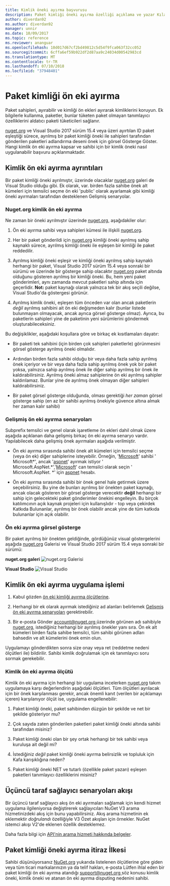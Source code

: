 ```yaml
---
title: Kimlik öneki ayırma başvurusu
description: Paket kimliği öneki ayırma özelliği açıklama ve yazar Kılavuzu.
author: diverdan92
ms.author: diverdan92
manager: unnir
ms.date: 10/09/2017
ms.topic: reference
ms.reviewer: ananguar
ms.openlocfilehash: 10d017d67cf2bd49812c5d54f9fca063f32cc052
ms.sourcegitcommit: 6cffa6ef59b922df2d87aa9c24034d00542983cd
ms.translationtype: MT
ms.contentlocale: tr-TR
ms.lasthandoff: 07/10/2018
ms.locfileid: "37948401"
---
```

# <a name="package-id-prefix-reservation"></a>Paket kimliği ön eki ayırma

Paket sahipleri, ayırabilir ve kimliği ön ekleri ayırarak kimliklerini koruyun. Ek bilgilerle kullanma, paketler, bunlar tüketen paket olmayan tanımlayıcı özelliklerini aldatıcı paketi tüketicileri sağlanır. 

[nuget.org](https://www.nuget.org/) ve Visual Studio 2017 sürüm 15.4 veya üzeri ayırtılan ID paket eşleştiği sürece, ayrılmış bir paket kimliği öneki ile sahipleri tarafından gönderilen paketleri adlandırma deseni önek için görsel Gösterge Göster. Hangi kimlik ön eki ayırma kapsar ve sahibi için bir kimlik öneki nasıl uygulanabilir başvuru açıklanmaktadır.

## <a name="id-prefix-reservation-details"></a>Kimlik ön eki ayırma ayrıntıları

Bir paket kimliği öneki ayrılmıştır, üzerinde olacaklar [nuget.org](https://www.nuget.org/) galeri de Visual Studio olduğu gibi. Ek olarak, var. birden fazla sahibe önek alt kümeleri için temsilci seçme ön eki 'public' olarak ayarlamak gibi kimliği öneki ayırmaları tarafından desteklenen Gelişmiş senaryolar.

### <a name="id-prefix-reservation-on-nugetorg"></a>Nuget.org kimlik ön eki ayırma

Ne zaman bir öneki ayrılmıştır üzerinde [nuget.org](https://www.nuget.org/), aşağıdakiler olur:

1. Ön eki ayırma sahibi veya sahipleri kümesi ile ilişkili [nuget.org](https://www.nuget.org/).

1. Her bir paket gönderildi için [nuget.org](https://www.nuget.org/) kimliği öneki ayrılmış sahip kaynaklı sürece, ayrılmış kimliği öneki ile eşleşen bir kimliği ile paket reddedilir.

1. Ayrılmış kimliği öneki eşleşir ve kimliği öneki ayrılmış sahip kaynaklı herhangi bir paket, Visual Studio 2017 sürüm 15.4 veya sonraki bir sürümü ve üzerinde bir gösterge sahip olacaktır [nuget.org](https://www.nuget.org/) paket altında olduğunu gösteren ayrılmış bir kimliği öneki. Bu, hem yeni paket gönderimleri, aynı zamanda mevcut paketleri sahip altında için geçerlidir. **Not:** paket kaynağı olarak yalnızca tek bir akış seçili değilse, Visual Studio'da göstergesi görünür.

1. Ayrılmış kimlik öneki, eşleşen tüm önceden var olan ancak paketlerin *değil* ayrılmış sahibini ait ön eki değişmeden kalır (bunlar listede bulunmayan olmayacak, ancak ayrıca görsel gösterge olmaz). Ayrıca, bu paketlerin sahipleri yine de paketinin yeni sürümlerini göndermek oluşturabileceksiniz.

Bu değişiklikler, aşağıdaki koşullara göre ve birkaç ek kısıtlamaları dayatır:

- Bir paketi tek sahibini (için birden çok sahipleri paketlerle) görünmesini görsel gösterge ayrılmış öneki olmalıdır.

- Ardından birden fazla sahibi olduğu bir veya daha fazla sahip ayrılmış önek içeriyor ve bir veya daha fazla sahip ayrılmış önek yok bir paket yoksa, yalnızca sahip ayrılmış önek ile diğer sahip ayrılmış bir önek ile kaldırabilirsiniz. Ayrılmış öneki almaz sahiplerine ön eki ayrılmış sahipler kaldırılamaz. Bunlar yine de ayrılmış önek olmayan diğer sahipleri kaldırabilirsiniz.

- Bir paket görsel gösterge olduğunda, olması gerektiği *her zaman* görsel gösterge sahip (en az bir sahibi ayrılmış önekiyle güvence altına almak her zaman kalır sahibi)

### <a name="advanced-prefix-reservation-scenarios"></a>Gelişmiş ön eki ayırma senaryoları

Subprefix temsilci ve genel olarak işaretleme ön ekleri dahil olmak üzere aşağıda açıklanan daha gelişmiş birkaç ön eki ayırma senaryo vardır. Yapılabilecek daha gelişmiş önek ayırmaları aşağıda verilmiştir. 

- Ön eki ayırma sırasında sahibi önek alt kümeleri için temsilci seçme (veya ön ek) diğer sahiplerine isteyebilir. Örneğin, '[Microsoft](https://www.nuget.org/profiles/microsoft)' sahibi ' Microsoft\*', ancak '[aspnet](https://www.nuget.org/profiles/aspnet)' ayırmak istiyor ' Microsoft.AspNet.\*','[Microsoft](https://www.nuget.org/profiles/microsoft)' can temsilci olarak seçin ' Microsoft.AspNet. \*' için [aspnet](https://www.nuget.org/profiles/aspnet) hesabı.

- Ön eki ayırma sırasında sahibi bir önek genel hale getirmek üzere seçebilirsiniz. Bu yine de bunları ayrılmış bir önekten paket kaynağı, ancak olacak gösteren bir görsel gösterge verecektir **değil** herhangi bir sahip için gelecekteki paket gönderimler önekini engelleyin. Bu birçok katılımcının açık kaynak projeleri için kullanışlıdır - top veya çekirdek Katkıda Bulunanlar, ayrılmış bir önek olabilir ancak yine de tüm katkıda bulunanlar için açık olabilir. 

### <a name="prefix-reservation-visual-indicator"></a>Ön eki ayırma görsel gösterge

Bir paket ayrılmış bir önekten geldiğinde, gördüğünüz visual göstergelerini aşağıda [nuget.org](https://www.nuget.org/) Galerisi ve Visual Studio 2017 sürüm 15.4 veya sonraki bir sürümü:

**nuget.org galeri**
![nuget.org Galerisi](media/nuget-gallery-reserved-prefix.png)

**Visual Studio**
![Visual Studio](media/visual-studio-reserved-prefix.png)

## <a name="id-prefix-reservation-application-process"></a>Kimlik ön eki ayırma uygulama işlemi

1. Kabul gözden [ön eki kimliği ayırma ölçütlerine](#id-prefix-reservation-criteria).

2. Herhangi bir ek olarak ayırmak istediğiniz ad alanları belirlemek [Gelişmiş ön eki ayırma senaryoları](#advanced-prefix-reservation-scenarios) gerektirebilir.

3. Bir e-posta Gönder [ account@nuget.org ](mailto:account@nuget.org) üzerinde görünen adı sahibiyle [nuget.org](https://www.nuget.org/), istediğiniz herhangi bir ayrılmış önekler yanı sıra. Ön ek alt kümeleri birden fazla sahibe temsilci, tüm sahibi görünen adları bahsedin ve alt kümelerini önek emin olun.

Uygulamayı gönderdikten sonra size onay veya ret (reddetme nedeni ölçütleri ile) bildirilir. Sahibi kimlik doğrulamak için ek tanımlayıcı soru sormak gerekebilir.

### <a name="id-prefix-reservation-criteria"></a>Kimlik ön eki ayırma ölçütü

Kimlik ön eki ayırma için herhangi bir uygulama incelerken [nuget.org](https://www.nuget.org/) takım uygulamaya karşı değerlendirin aşağıdaki ölçütleri. Tüm ölçütleri ayrılacak için bir önek karşılanması gerekir, ancak önemli kanıt (verilen bir açıklamayı içeren) karşılanıyor ölçüt ise, uygulama engellenebilir:

1. Paket kimliği öneki, paket sahibinden düzgün bir şekilde ve net bir şekilde gösteriyor mu?

1. Çok sayıda zaten gönderilen paketleri paket kimliği öneki altında sahibi tarafından misiniz?

1. Paket kimliği öneki olan bir şey ortak herhangi bir tek sahibi veya kuruluşa ait değil mi?

1. İstediğiniz *değil* paket kimliği öneki ayırma belirsizlik ve topluluk için Kafa karışıklığına neden?

1. Paket kimliği öneki NET ve tutarlı (özellikle paket yazarı) eşleşen paketleri tanımlayıcı özelliklerini misiniz?

## <a name="third-party-feed-provider-scenarios"></a>Üçüncü taraf sağlayıcı senaryoları akışı

Bir üçüncü taraf sağlayıcı akış ön eki ayırmaları sağlamak için kendi hizmet uygulama ilgileniyorsa değiştirerek sağlayıcıları NuGet V3 arama hizmetinizdeki akış için bunu yapabilirsiniz. Akış arama hizmetinin ek eklemektir *doğrulandı* özelliğiyle V3 Özet akışları için örnekler. NuGet istemci akışı V2'de eklenen özellik desteklemez.

Daha fazla bilgi için [API'nin arama hizmeti hakkında belgeler](../api/search-query-service-resource.md).

## <a name="package-id-prefix-reservation-dispute-policy"></a>Paket kimliği öneki ayırma itiraz İlkesi
Sahibi düşünüyorsanız [NuGet.org](https://www.nuget.org) yukarıda listelenen ölçütlerine göre giden veya tüm ticari markalarınızın ya da telif hakları, e-posta Lütfen ihlal eden bir paket kimliği ön eki ayırma atandığı [ support@nuget.org ](mailto:support@nuget.org)söz konusu kimlik öneki, kimlik öneki ve atanan ön eki ayırma disputing nedenini sahibi.

